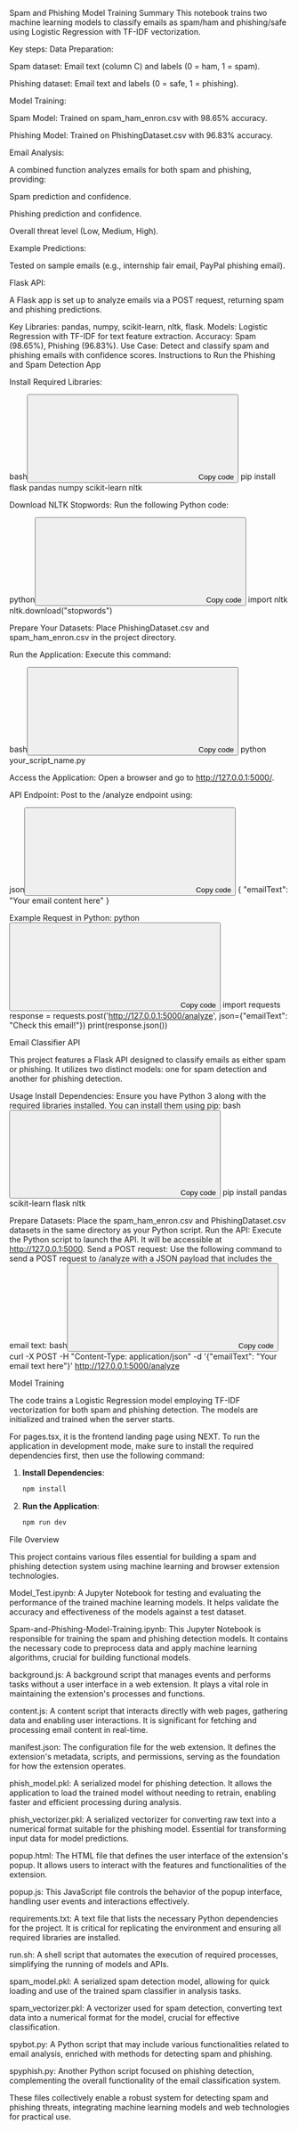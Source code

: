 Spam and Phishing Model Training Summary
This notebook trains two machine learning models to classify emails as spam/ham and phishing/safe using Logistic Regression with TF-IDF vectorization. 

Key steps:
Data Preparation:

Spam dataset: Email text (column C) and labels (0 = ham, 1 = spam).

Phishing dataset: Email text and labels (0 = safe, 1 = phishing).

Model Training:

Spam Model: Trained on spam_ham_enron.csv with 98.65% accuracy.

Phishing Model: Trained on PhishingDataset.csv with 96.83% accuracy.

Email Analysis:

A combined function analyzes emails for both spam and phishing, providing:

Spam prediction and confidence.

Phishing prediction and confidence.

Overall threat level (Low, Medium, High).

Example Predictions:

Tested on sample emails (e.g., internship fair email, PayPal phishing email).

Flask API:

A Flask app is set up to analyze emails via a POST request, returning spam and phishing predictions.

Key Libraries: pandas, numpy, scikit-learn, nltk, flask.
Models: Logistic Regression with TF-IDF for text feature extraction.
Accuracy: Spam (98.65%), Phishing (96.83%).
Use Case: Detect and classify spam and phishing emails with confidence scores.
Instructions to Run the Phishing and Spam Detection App

Install Required Libraries:

bash<button><svg><path></path></svg><span>Copy code</span><span></span></button>
pip install flask pandas numpy scikit-learn nltk

Download NLTK Stopwords:
Run the following Python code:

python<button><svg><path></path></svg><span>Copy code</span><span></span></button>
import nltk
nltk.download("stopwords")

Prepare Your Datasets:
Place PhishingDataset.csv and spam_ham_enron.csv in the project directory.

Run the Application:
Execute this command:

bash<button><svg><path></path></svg><span>Copy code</span><span></span></button>
python your_script_name.py

Access the Application:
Open a browser and go to http://127.0.0.1:5000/.

API Endpoint:
Post to the /analyze endpoint using:

json<button><svg><path></path></svg><span>Copy code</span><span></span></button>
{
  "emailText": "Your email content here"
}

Example Request in Python:
python<button><svg><path></path></svg><span>Copy code</span><span></span></button>
import requests
response = requests.post('http://127.0.0.1:5000/analyze', json={"emailText": "Check this email!"})
print(response.json())

Email Classifier API

This project features a Flask API designed to classify emails as either spam or phishing. It utilizes two distinct models: one for spam detection and another for phishing detection.

Usage
Install Dependencies: Ensure you have Python 3 along with the required libraries installed. You can install them using pip:
bash<button><svg><path></path></svg><span>Copy code</span><span></span></button>
pip install pandas scikit-learn flask nltk

Prepare Datasets: Place the spam_ham_enron.csv and PhishingDataset.csv datasets in the same directory as your Python script.
Run the API: Execute the Python script to launch the API. It will be accessible at http://127.0.0.1:5000.
Send a POST request: Use the following command to send a POST request to /analyze with a JSON payload that includes the email text:
bash<button><svg><path></path></svg><span>Copy code</span><span></span></button>
curl -X POST -H "Content-Type: application/json" -d '{"emailText": "Your email text here"}' http://127.0.0.1:5000/analyze

Model Training

The code trains a Logistic Regression model employing TF-IDF vectorization for both spam and phishing detection. The models are initialized and trained when the server starts.

For pages.tsx, it is the frontend landing page using NEXT.
To run the application in development mode, make sure to install the required dependencies first, then use the following command:

1. **Install Dependencies**:
   ```bash
   npm install
   ```

2. **Run the Application**:
   ```bash
   npm run dev

File Overview

This project contains various files essential for building a spam and phishing detection system using machine learning and browser extension technologies.

Model_Test.ipynb: A Jupyter Notebook for testing and evaluating the performance of the trained machine learning models. It helps validate the accuracy and effectiveness of the models against a test dataset.

Spam-and-Phishing-Model-Training.ipynb: This Jupyter Notebook is responsible for training the spam and phishing detection models. It contains the necessary code to preprocess data and apply machine learning algorithms, crucial for building functional models.

background.js: A background script that manages events and performs tasks without a user interface in a web extension. It plays a vital role in maintaining the extension's processes and functions.

content.js: A content script that interacts directly with web pages, gathering data and enabling user interactions. It is significant for fetching and processing email content in real-time.

manifest.json: The configuration file for the web extension. It defines the extension's metadata, scripts, and permissions, serving as the foundation for how the extension operates.

phish_model.pkl: A serialized model for phishing detection. It allows the application to load the trained model without needing to retrain, enabling faster and efficient processing during analysis.

phish_vectorizer.pkl: A serialized vectorizer for converting raw text into a numerical format suitable for the phishing model. Essential for transforming input data for model predictions.

popup.html: The HTML file that defines the user interface of the extension's popup. It allows users to interact with the features and functionalities of the extension.

popup.js: This JavaScript file controls the behavior of the popup interface, handling user events and interactions effectively.

requirements.txt: A text file that lists the necessary Python dependencies for the project. It is critical for replicating the environment and ensuring all required libraries are installed.

run.sh: A shell script that automates the execution of required processes, simplifying the running of models and APIs.

spam_model.pkl: A serialized spam detection model, allowing for quick loading and use of the trained spam classifier in analysis tasks.

spam_vectorizer.pkl: A vectorizer used for spam detection, converting text data into a numerical format for the model, crucial for effective classification.

spybot.py: A Python script that may include various functionalities related to email analysis, enriched with methods for detecting spam and phishing.

spyphish.py: Another Python script focused on phishing detection, complementing the overall functionality of the email classification system.

These files collectively enable a robust system for detecting spam and phishing threats, integrating machine learning models and web technologies for practical use.

